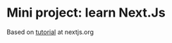 # Mini project: learn Next.Js

Based on [tutorial](https://nextjs.org/learn-pages-router/basics/create-nextjs-app/editing-the-page) at nextjs.org

